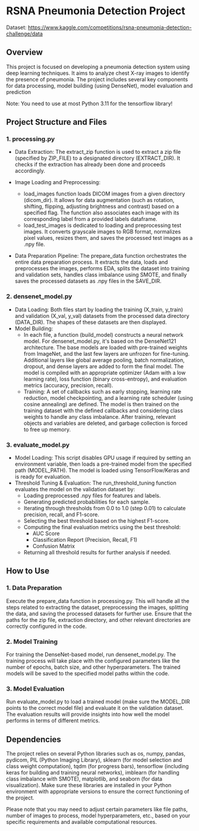 # RSNA Pneumonia Detection Project
Dataset: https://www.kaggle.com/competitions/rsna-pneumonia-detection-challenge/data

## Overview
This project is focused on developing a pneumonia detection system using deep learning techniques. It aims to analyze chest X-ray images to identify the presence of pneumonia. The project includes several key components for data processing, model building (using DenseNet), model evaluation and prediction

Note: You need to use at most Python 3.11 for the tensorflow library!

## Project Structure and Files
### 1. processing.py
* Data Extraction: The extract_zip function is used to extract a zip file (specified by ZIP_FILE) to a designated directory (EXTRACT_DIR). It checks if the extraction has already been done and proceeds accordingly.
* Image Loading and Preprocessing:
  * load_images function loads DICOM images from a given directory (dicom_dir). It allows for data augmentation (such as rotation, shifting, flipping, adjusting brightness and contrast) based on a specified flag. The function also associates each image with its corresponding label from a provided labels dataframe.
  * load_test_images is dedicated to loading and preprocessing test images. It converts grayscale images to RGB format, normalizes pixel values, resizes them, and saves the processed test images as a .npy file.

* Data Preparation Pipeline: The prepare_data function orchestrates the entire data preparation process. It extracts the data, loads and preprocesses the images, performs EDA, splits the dataset into training and validation sets, handles class imbalance using SMOTE, and finally saves the processed datasets as .npy files in the SAVE_DIR.

### 2. densenet_model.py
* Data Loading: Both files start by loading the training (X_train, y_train) and validation (X_val, y_val) datasets from the processed data directory (DATA_DIR). The shapes of these datasets are then displayed.
* Model Building:
  * In each file, a function (build_model) constructs a neural network model. For densenet_model.py, it's based on the DenseNet121 architecture. The base models are loaded with pre-trained weights from ImageNet, and the last few layers are unfrozen for fine-tuning. Additional layers like global average pooling, batch normalization, dropout, and dense layers are added to form the final model. The model is compiled with an appropriate optimizer (Adam with a low learning rate), loss function (binary cross-entropy), and evaluation metrics (accuracy, precision, recall).
  * Training: A set of callbacks such as early stopping, learning rate reduction, model checkpointing, and a learning rate scheduler (using cosine annealing) are defined. The model is then trained on the training dataset with the defined callbacks and considering class weights to handle any class imbalance. After training, relevant objects and variables are deleted, and garbage collection is forced to free up memory.

### 3. evaluate_model.py
* Model Loading: This script disables GPU usage if required by setting an environment variable, then loads a pre-trained model from the specified path (MODEL_PATH). The model is loaded using TensorFlow/Keras and is ready for evaluation.
* Threshold Tuning & Evaluation: The run_threshold_tuning function evaluates the model on the validation dataset by:
  * Loading preprocessed .npy files for features and labels.
  * Generating predicted probabilities for each sample.
  * Iterating through thresholds from 0.0 to 1.0 (step 0.01) to calculate precision, recall, and F1-score.
  * Selecting the best threshold based on the highest F1-score.
  * Computing the final evaluation metrics using the best threshold:
    * AUC Score
    * Classification Report (Precision, Recall, F1)
    * Confusion Matrix
  * Returning all threshold results for further analysis if needed.

## How to Use
### 1. Data Preparation
Execute the prepare_data function in processing.py. This will handle all the steps related to extracting the dataset, preprocessing the images, splitting the data, and saving the processed datasets for further use. Ensure that the paths for the zip file, extraction directory, and other relevant directories are correctly configured in the code.

### 2. Model Training
For training the DenseNet-based model, run densenet_model.py. The training process will take place with the configured parameters like the number of epochs, batch size, and other hyperparameters. The trained models will be saved to the specified model paths within the code.

### 3. Model Evaluation
Run evaluate_model.py to load a trained model (make sure the MODEL_DIR points to the correct model file) and evaluate it on the validation dataset. The evaluation results will provide insights into how well the model performs in terms of different metrics.


## Dependencies
The project relies on several Python libraries such as os, numpy, pandas, pydicom, PIL (Python Imaging Library), sklearn (for model selection and class weight computation), tqdm (for progress bars), tensorflow (including keras for building and training neural networks), imblearn (for handling class imbalance with SMOTE), matplotlib, and seaborn (for data visualization). Make sure these libraries are installed in your Python environment with appropriate versions to ensure the correct functioning of the project.

Please note that you may need to adjust certain parameters like file paths, number of images to process, model hyperparameters, etc., based on your specific requirements and available computational resources.
